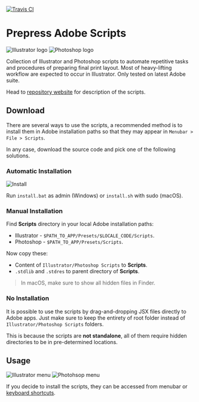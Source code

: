 [![Travis CI](https://img.shields.io/travis/com/hendraanggrian/prepress-adobe-scripts)](https://travis-ci.com/github/hendraanggrian/prepress-adobe-scripts/)

# Prepress Adobe Scripts

![Illustrator logo](https://github.com/hendraanggrian/prepress-adobe-scripts/raw/assets/logo_ai.png)
![Photoshop logo](https://github.com/hendraanggrian/prepress-adobe-scripts/raw/assets/logo_psd.png)

Collection of Illustrator and Photoshop scripts to automate repetitive tasks and procedures of preparing final print layout. Most of heavy-lifting workflow are expected to occur in Illustrator. Only tested on latest Adobe suite.

Head to [repository website](http://hendraanggrian.com/prepress-adobe-scripts/) for description of the scripts.

## Download

There are several ways to use the scripts, a recommended method is to install them in Adobe installation paths so that they may appear in `Menubar > File > Scripts`.

In any case, download the source code and pick one of the following solutions.

### Automatic Installation

![Install](https://github.com/hendraanggrian/prepress-adobe-scripts/raw/assets/install.png)

Run `install.bat` as admin (Windows) or `install.sh` with sudo (macOS).

### Manual Installation

Find **Scripts** directory in your local Adobe installation paths:

- Illustrator - `$PATH_TO_APP/Presets/$LOCALE_CODE/Scripts`.
- Photoshop - `$PATH_TO_APP/Presets/Scripts`.

Now copy these:

- Content of `Illustrator/Photoshop Scripts` to **Scripts**.
- `.stdlib` and `.stdres` to parent directory of **Scripts**.

> In macOS, make sure to show all hidden files in Finder.

### No Installation

It is possible to use the scripts by drag-and-dropping JSX files directly to Adobe apps.
Just make sure to keep the entirety of root folder instead of `Illustrator/Photoshop Scripts` folders.

This is because the scripts are **not standalone**, all of them require hidden directories to be in pre-determined locations.

## Usage

![Illustrator menu](https://github.com/hendraanggrian/prepress-adobe-scripts/raw/assets/menu_ai.png)
![Photohsop menu](https://github.com/hendraanggrian/prepress-adobe-scripts/raw/assets/menu_psd.png)

If you decide to install the scripts, they can be accessed from menubar or [keyboard shortcuts](Actions).
